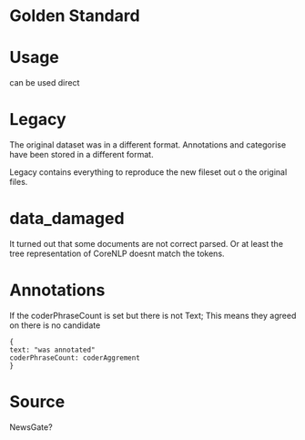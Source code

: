 # Golden Standard

# Usage
can be used direct

# Legacy
The original dataset was in a different format.
Annotations and categorise have been stored in a different format.

Legacy contains everything to reproduce the new fileset out o the original files.

# data_damaged
It turned out that some documents are not correct parsed.
Or at least the tree representation of CoreNLP doesnt match the tokens.

# Annotations

If the coderPhraseCount is set but there is not Text;
This means they agreed on there is no candidate

```
{
text: "was annotated"
coderPhraseCount: coderAggrement
}
```





# Source
NewsGate?

